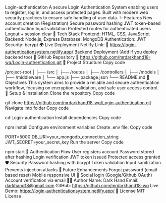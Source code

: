 Login-authentication
A secure Login Authentication System enabling users to register, log in, and access protected pages. Built with modern web security practices to ensure safe handling of user data.
✨ Features
New account creation (Registration)
Secure password hashing
JWT token-based authentication
Input validation
Protected routes for authenticated users
Logout + session clear
🧩 Tech Stack
Frontend: HTML, CSS, JavaScript
Backend: Node.js, Express
Database: MongoDB
Authentication: JWT
Security: bcrypt
🌍 Live Deployment
Netlify Link:
🔗 https://login-authenticationsystem.netlify.app/
Backend Deployment (Add if you deploy backend too)
📂 GitHub Repository
🔗 https://github.com/mrdarkhand18-wq/Login-authentication.git
🧱 Project Structure
Copy code

/project-root
│
├── /src
│   ├── /routes
│   ├── /controllers
│   ├── /models
│   ├── /middleware
│   └── app.js
├── package.json
└── README.md
🎯 Objectives
This system aims to provide a reliable and secure authentication workflow, focusing on encryption, validation, and safe user access control.
🚀 Setup & Installation
Clone the repository
Copy code

git clone https://github.com/mrdarkhand18-wq/Login-authentication.git
Navigate into folder
Copy code

cd Login-authentication
Install dependencies
Copy code

npm install
Configure environment variables
Create .env file:
Copy code

PORT=5000
DB_URI=your_mongodb_connection_string
JWT_SECRET=your_secret_key
Run the server
Copy code

npm start
🔁 Authentication Flow
User registers account
Password stored after hashing
Login verification
JWT token issued
Protected access granted
🛡️ Security
Password hashing with bcrypt
Token validation
Input sanitization
Prevents injection attacks
📌 Future Enhancements
Forgot password (email-based reset)
Mobile responsive UI 🔄
Social login (Google/Github OAuth)
Account verification via email
👨‍💻 Author
Name: Dark Hand
Email: darkhand18@gmail.com
GitHub: https://github.com/mrdarkhand18-wq
Live Demo: https://login-authenticationsystem.netlify.app/
📜 License
MIT License
